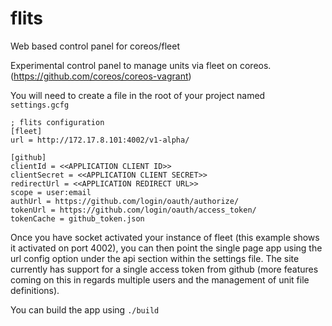 flits
=====

Web based control panel for coreos/fleet

Experimental control panel to manage units via fleet on coreos. (https://github.com/coreos/coreos-vagrant)

You will need to create a file in the root of your project named `settings.gcfg`

```
; flits configuration
[fleet]
url = http://172.17.8.101:4002/v1-alpha/

[github]
clientId = <<APPLICATION CLIENT ID>>
clientSecret = <<APPLICATION CLIENT SECRET>>
redirectUrl = <<APPLICATION REDIRECT URL>>
scope = user:email
authUrl = https://github.com/login/oauth/authorize/
tokenUrl = https://github.com/login/oauth/access_token/
tokenCache = github_token.json
```

Once you have socket activated your instance of fleet (this example shows it activated on port 4002), you can then point the single page app using the url config option under the api section within the settings file.  The site currently has support for a single access token from github (more features coming on this in regards multiple users and the management of unit file definitions).

You can build the app using `./build`
